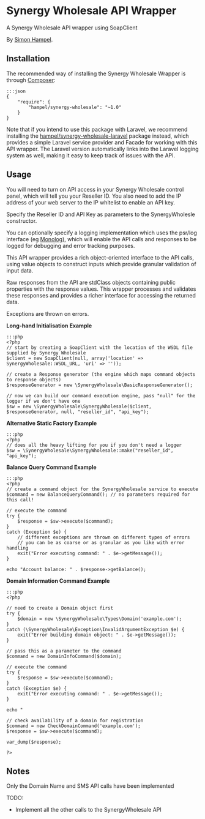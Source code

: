 Synergy Wholesale API Wrapper
=============================

A Synergy Wholesale API wrapper using SoapClient

By [Simon Hampel](http://hampelgroup.com/).

Installation
------------

The recommended way of installing the Synergy Wholesale Wrapper is through [Composer](http://getcomposer.org):

    :::json
    {
        "require": {
            "hampel/synergy-wholesale": "~1.0"
        }
    }

Note that if you intend to use this package with Laravel, we recommend installing the
[hampel/synergy-wholesale-laravel](https://packagist.org/packages/hampel/synergy-wholesale-laravel) package instead,
which provides a simple Laravel service provider and Facade for working with this API wrapper. The Laravel version
automatically links into the Laravel logging system as well, making it easy to keep track of issues with the API.

Usage
-----

You will need to turn on API access in your Synergy Wholesale control panel, which will tell you your Reseller ID. You
also need to add the IP address of your web server to the IP whitelist to enable an API key.

Specify the Reseller ID and API Key as parameters to the SynergyWholesle constructor.

You can optionally specify a logging implementation which uses the psr/log interface
(eg [Monolog](https://github.com/Seldaek/monolog)), which will enable the API calls and responses to be logged for
debugging and error tracking purposes.

This API wrapper provides a rich object-oriented interface to the API calls, using value objects to construct inputs
which provide granular validation of input data.

Raw responses from the API are stdClass objects containing public properties with the response values. This wrapper
processes and validates these responses and provides a richer interface for accessing the returned data.

Exceptions are thrown on errors.

__Long-hand Initialisation Example__

    :::php
    <?php
    // start by creating a SoapClient with the location of the WSDL file supplied by Synergy Wholesale
    $client = new SoapClient(null, array('location' => SynergyWholesale::WSDL_URL, 'uri' => ''));

    // create a Response generator (the engine which maps command objects to response objects)
    $responseGenerator = new \SynergyWholesale\BasicResponseGenerator();

    // now we can build our command execution engine, pass "null" for the logger if we don't have one
    $sw = new \SynergyWholesale\SynergyWholesale($client, $responseGenerator, null, "reseller_id", "api_key");

__Alternative Static Factory Example__

    :::php
    <?php
    // does all the heavy lifting for you if you don't need a logger
    $sw = \SynergyWholesale\SynergyWholesale::make("reseller_id", "api_key");

__Balance Query Command Example__

    :::php
    <?php
    // create a command object for the SynergyWholesale service to execute
    $command = new BalanceQueryCommand(); // no parameters required for this call!

    // execute the command
    try {
    	$response = $sw->execute($command);
    }
    catch (Exception $e) {
    	// different exceptions are thrown on different types of errors
    	// you can be as coarse or as granular as you like with error handling
    	exit("Error executing command: " . $e->getMessage());
    }

    echo "Account balance: " . $response->getBalance();

__Domain Information Command Example__

    :::php
    <?php

    // need to create a Domain object first
    try {
    	$domain = new \SynergyWholesale\Types\Domain('example.com');
    }
    catch (\SynergyWholesale\Exception\InvalidArgumentException $e) {
    	exit("Error building domain object: " . $e->getMessage());
    }

    // pass this as a parameter to the command
    $command = new DomainInfoCommand($domain);

    // execute the command
    try {
    	$response = $sw->execute($command);
    }
    catch (Exception $e) {
    	exit("Error executing command: " . $e->getMessage());
    }

    echo "

	// check availability of a domain for registration
	$command = new CheckDomainCommand('example.com');
	$response = $sw->execute($command);

	var_dump($response);

	?>

Notes
-----
 
Only the Domain Name and SMS API calls have been implemented

TODO: 

* Implement all the other calls to the SynergyWholesale API
